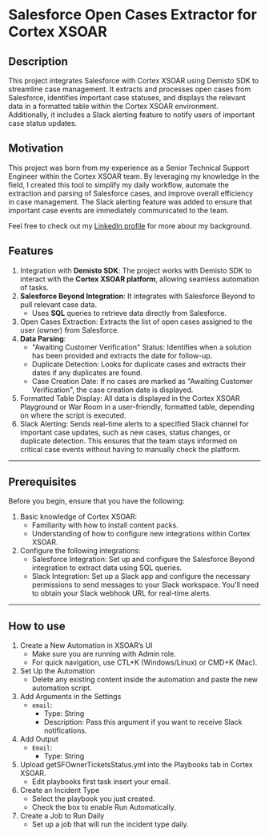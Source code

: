 # Salesforce Open Cases Extractor for Cortex XSOAR
## Description

This project integrates Salesforce with Cortex XSOAR using Demisto SDK to streamline case management. It extracts and processes open cases from Salesforce, identifies important case statuses, and displays the relevant data in a formatted table within the Cortex XSOAR environment. Additionally, it includes a Slack alerting feature to notify users of important case status updates.

## Motivation

This project was born from my experience as a Senior Technical Support Engineer within the Cortex XSOAR team. By leveraging my knowledge in the field, I created this tool to simplify my daily workflow, automate the extraction and parsing of Salesforce cases, and improve overall efficiency in case management. The Slack alerting feature was added to ensure that important case events are immediately communicated to the team.

Feel free to check out my [LinkedIn profile](https://www.linkedin.com/in/daniel-berliant-6725241a9/) for more about my background.

## Features

1. Integration with **Demisto SDK**: The project works with Demisto SDK to interact with the **Cortex XSOAR platform**, allowing seamless automation of tasks.
2. **Salesforce Beyond Integration**: It integrates with Salesforce Beyond to pull relevant case data.
      * Uses **SQL** queries to retrieve data directly from Salesforce.
3. Open Cases Extraction: Extracts the list of open cases assigned to the user (owner) from Salesforce.
4. **Data Parsing**:
    * "Awaiting Customer Verification" Status: Identifies when a solution has been provided and extracts the date for follow-up.
    * Duplicate Detection: Looks for duplicate cases and extracts their dates if any duplicates are found.
    * Case Creation Date: If no cases are marked as "Awaiting Customer Verification", the case creation date is displayed.
5. Formatted Table Display: All data is displayed in the Cortex XSOAR Playground or War Room in a user-friendly, formatted table, depending 
   on where the script is executed.
6. Slack Alerting: Sends real-time alerts to a specified Slack channel for important case updates, such as new cases, status changes, or 
   duplicate detection. This ensures that the team stays informed on critical case events without having to manually check the platform.
---------------------------
## Prerequisites

Before you begin, ensure that you have the following:
1. Basic knowledge of Cortex XSOAR:
   * Familiarity with how to install content packs.
   * Understanding of how to configure new integrations within Cortex XSOAR.
2. Configure the following integrations:
   * Salesforce Integration: Set up and configure the Salesforce Beyond integration to extract data using SQL queries.
   * Slack Integration: Set up a Slack app and configure the necessary permissions to send messages to your Slack workspace. You'll need to 
     obtain your Slack webhook URL for real-time alerts.
---------------------------
## How to use

1. Create a New Automation in XSOAR’s UI
   * Make sure you are running with Admin role.
   * For quick navigation, use CTL+K (Windows/Linux) or CMD+K (Mac).
2. Set Up the Automation
   * Delete any existing content inside the automation and paste the new automation script.
3. Add Arguments in the Settings
   * `email`:
     * Type: String
     * Description: Pass this argument if you want to receive Slack notifications.
4. Add Output
   * `Email`:
     * Type: String
5. Upload getSFOwnerTicketsStatus.yml into the Playbooks tab in Cortex XSOAR.
   * Edit playbooks first task insert your email.
6. Create an Incident Type
   * Select the playbook you just created.
   * Check the box to enable Run Automatically.
7. Create a Job to Run Daily
   * Set up a job that will run the incident type daily.
